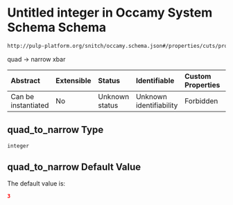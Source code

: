 # Untitled integer in Occamy System Schema Schema

```txt
http://pulp-platform.org/snitch/occamy.schema.json#/properties/cuts/properties/quad_to_narrow
```

quad -> narrow xbar

| Abstract            | Extensible | Status         | Identifiable            | Custom Properties | Additional Properties | Access Restrictions | Defined In                                                       |
| :------------------ | :--------- | :------------- | :---------------------- | :---------------- | :-------------------- | :------------------ | :--------------------------------------------------------------- |
| Can be instantiated | No         | Unknown status | Unknown identifiability | Forbidden         | Allowed               | none                | [occamy.schema.json*](occamy.schema.json "open original schema") |

## quad_to_narrow Type

`integer`

## quad_to_narrow Default Value

The default value is:

```json
3
```

